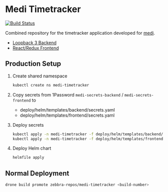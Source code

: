 # Medi Timetracker

[![Build Status](https://drone.zebbra.ch/api/badges/zebbra-repos/timetracker/status.svg)](https://drone.zebbra.ch/zebbra-repos/timetracker)

Combined repository for the timetracker application developed for [medi](https://www.medi.ch/).

- [Loopback 3 Backend](./backend/README.md)
- [React/Redux Frontend](./frontend/README.md)

## Production Setup

1. Create shared namespace

   ```bash
   kubectl create ns medi-timetracker
   ```

1. Copy secrets from 1Password `medi-secrets-backend` / `medi-secrets-frontend` to

   - deploy/helm/templates/backend/secrets.yaml
   - deploy/helm/templates/frontend/secrets.yaml

1. Deploy secrets

   ```bash
   kubectl apply -n medi-timetracker -f deploy/helm/templates/backend/secrets.yaml
   kubectl apply -n medi-timetracker -f deploy/helm/templates/frontend/secrets.yaml
   ```

1. Deploy Helm chart

   ```bash
   helmfile apply
   ```

## Normal Deployment

```bash
drone build promote zebbra-repos/medi-timetracker <build-number>
```
